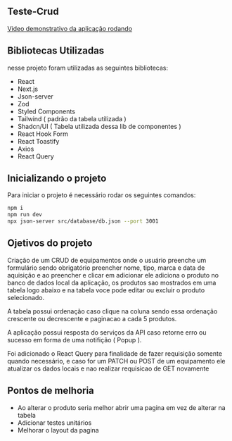 ## Teste-Crud
[Video demonstrativo da aplicação rodando](https://youtu.be/CrMbOJDF-LE)
## Bibliotecas Utilizadas

nesse projeto foram utilizadas as seguintes bibliotecas:

- React
- Next.js
- Json-server
- Zod
- Styled Components
- Tailwind ( padrão da tabela utilizada )
- Shadcn/UI ( Tabela utilizada dessa lib de componentes )
- React Hook Form
- React Toastify
- Axios
- React Query

## Inicializando o projeto
Para iniciar o projeto é necessário rodar os seguintes comandos:
```bash
npm i
npm run dev
npx json-server src/database/db.json --port 3001
```

## Ojetivos do projeto
Criação de um CRUD de equipamentos onde o usuário preenche um formulário sendo obrigatório preencher nome, tipo, marca e data de aquisição e ao preencher e clicar em adicionar ele adiciona o produto no banco de dados local da aplicação, os produtos sao mostrados em uma tabela logo abaixo e na tabela voce pode editar ou excluir o produto selecionado.

A tabela possui ordenação caso clique na coluna sendo essa ordenação crescente ou decrescente e paginacao a cada 5 produtos.

A aplicação possui resposta do serviços da API caso retorne erro ou sucesso em forma de uma notifição ( Popup ).

Foi adicionado o React Query para finalidade de fazer requisição somente quando necessário, e caso for um PATCH ou POST de um equipamento ele atualizar os dados locais e nao realizar requisicao de GET novamente

## Pontos de melhoria

- Ao alterar o produto seria melhor abrir uma pagina em vez de alterar na tabela
- Adicionar testes unitários
- Melhorar o layout da pagina

